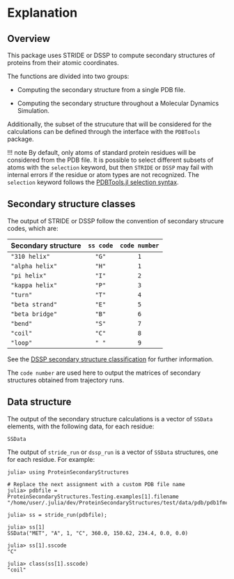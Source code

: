 # Explanation

## Overview

This package uses STRIDE or DSSP to compute secondary structures of proteins from their atomic coordinates.

The functions are divided into two groups: 

- Computing the secondary structure from a single PDB file.

- Computing the secondary structure throughout a Molecular Dynamics Simulation.

Additionally, the subset of the strucuture that will be considered for the calculations can be 
defined through the interface with the `PDBTools` package.

!!! note
    By default, only atoms of standard protein residues will be considered from the PDB file. It 
    is possible to select different subsets of atoms with the `selection` keyword, but then `STRIDE`
    or `DSSP` may fail with internal errors if the residue or atom types are not recognized. 
    The `selection` keyword follows the [PDBTools.jl selection syntax](https://m3g.github.io/PDBTools.jl/stable/selections/).

## Secondary structure classes

The output of STRIDE or DSSP follow the convention of secondary strucure codes, which are:

| Secondary structure | `ss code`    |`code number` |
|---------------------|:------------:|:------------:|
| `"310 helix"`       | `"G"`        | `1`          | 
| `"alpha helix"`     | `"H"`        | `1`          |
| `"pi helix"`        | `"I"`        | `2`          |
| `"kappa helix"`     | `"P"`        | `3`          |
| `"turn"`            | `"T"`        | `4`          |
| `"beta strand"`     | `"E"`        | `5`          |
| `"beta bridge"`     | `"B"`        | `6`          |
| `"bend"`            | `"S"`        | `7`          |
| `"coil"`            | `"C"`        | `8`          |
| `"loop"`            | `" "`        | `9`         |

See the [DSSP secondary structure classification](https://pdb-redo.eu/dssp/about) for further information.

The `code number` are used here to output the matrices of secondary structures obtained
from trajectory runs. 

## Data structure

The output of the secondary structure calculations is a vector of `SSData` elements, with the following data, for each residue:

```@docs
SSData
```

The output of `stride_run` or `dssp_run` is a vector of `SSData` structures, one for each residue. For example: 

```julia-repl
julia> using ProteinSecondaryStructures

# Replace the next assignment with a custom PDB file name
julia> pdbfile = ProteinSecondaryStructures.Testing.examples[1].filename
"/home/user/.julia/dev/ProteinSecondaryStructures/test/data/pdb/pdb1fmc.pdb"

julia> ss = stride_run(pdbfile);

julia> ss[1]
SSData("MET", "A", 1, "C", 360.0, 150.62, 234.4, 0.0, 0.0)

julia> ss[1].sscode
"C"

julia> class(ss[1].sscode)
"coil"
```



